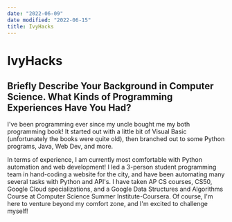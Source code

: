 ```yaml
---
date: "2022-06-09"
date modified: "2022-06-15"
title: IvyHacks
---
```


# IvyHacks

## Briefly Describe Your Background in Computer Science. What Kinds of Programming Experiences Have You Had?
I've been programming ever since my uncle bought me my both programming book! It started out with a little bit of Visual Basic (unfortunately the books were quite old), then branched out to some Python programs, Java, Web Dev, and more.

In terms of experience, I am currently most comfortable with Python automation and web development! I led a 3-person student programming team in hand-coding a website for the city, and have been automating many several tasks with Python and API's. I have taken AP CS courses, CS50, Google Cloud specializations, and a Google Data Structures and Algorithms Course at Computer Science Summer Institute-Coursera. Of course, I'm here to venture beyond my comfort zone, and I'm excited to challenge myself!

